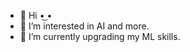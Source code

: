 - 👋 Hi  •͜ •
- 👀 I’m interested in AI and more.
- 🌱 I’m currently upgrading my ML skills.

<!---
a is a ✨ special ✨ repository because its `README.md` (this file) appears on your GitHub profile.
You can click the Preview link to take a look at your changes.
--->
